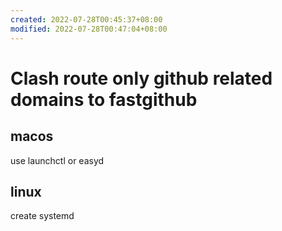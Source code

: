 ```yaml
---
created: 2022-07-28T00:45:37+08:00
modified: 2022-07-28T00:47:04+08:00
---
```


# Clash route only github related domains to fastgithub

## macos

use launchctl or easyd

## linux

create systemd
